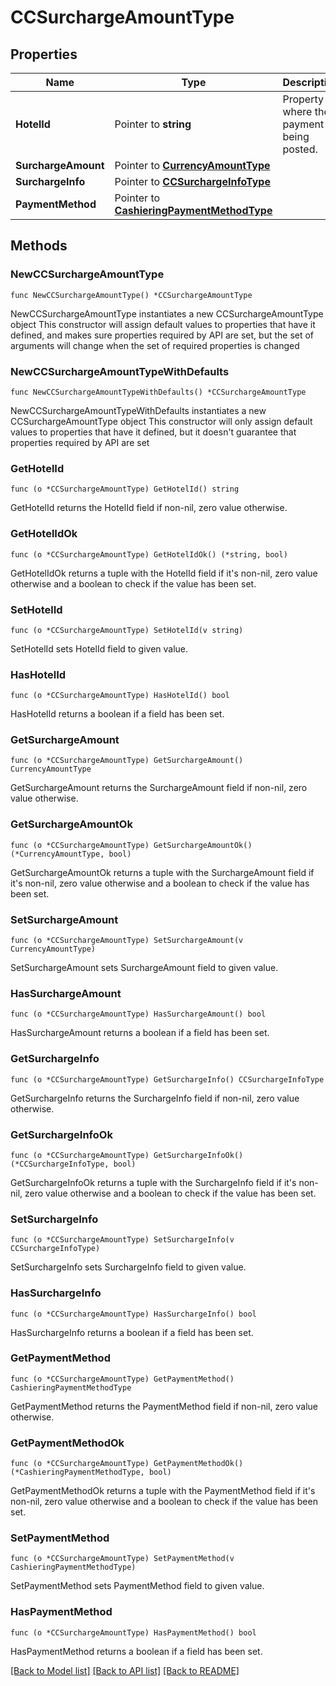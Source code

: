 # CCSurchargeAmountType

## Properties

Name | Type | Description | Notes
------------ | ------------- | ------------- | -------------
**HotelId** | Pointer to **string** | Property where the payment is being posted. | [optional] 
**SurchargeAmount** | Pointer to [**CurrencyAmountType**](CurrencyAmountType.md) |  | [optional] 
**SurchargeInfo** | Pointer to [**CCSurchargeInfoType**](CCSurchargeInfoType.md) |  | [optional] 
**PaymentMethod** | Pointer to [**CashieringPaymentMethodType**](CashieringPaymentMethodType.md) |  | [optional] 

## Methods

### NewCCSurchargeAmountType

`func NewCCSurchargeAmountType() *CCSurchargeAmountType`

NewCCSurchargeAmountType instantiates a new CCSurchargeAmountType object
This constructor will assign default values to properties that have it defined,
and makes sure properties required by API are set, but the set of arguments
will change when the set of required properties is changed

### NewCCSurchargeAmountTypeWithDefaults

`func NewCCSurchargeAmountTypeWithDefaults() *CCSurchargeAmountType`

NewCCSurchargeAmountTypeWithDefaults instantiates a new CCSurchargeAmountType object
This constructor will only assign default values to properties that have it defined,
but it doesn't guarantee that properties required by API are set

### GetHotelId

`func (o *CCSurchargeAmountType) GetHotelId() string`

GetHotelId returns the HotelId field if non-nil, zero value otherwise.

### GetHotelIdOk

`func (o *CCSurchargeAmountType) GetHotelIdOk() (*string, bool)`

GetHotelIdOk returns a tuple with the HotelId field if it's non-nil, zero value otherwise
and a boolean to check if the value has been set.

### SetHotelId

`func (o *CCSurchargeAmountType) SetHotelId(v string)`

SetHotelId sets HotelId field to given value.

### HasHotelId

`func (o *CCSurchargeAmountType) HasHotelId() bool`

HasHotelId returns a boolean if a field has been set.

### GetSurchargeAmount

`func (o *CCSurchargeAmountType) GetSurchargeAmount() CurrencyAmountType`

GetSurchargeAmount returns the SurchargeAmount field if non-nil, zero value otherwise.

### GetSurchargeAmountOk

`func (o *CCSurchargeAmountType) GetSurchargeAmountOk() (*CurrencyAmountType, bool)`

GetSurchargeAmountOk returns a tuple with the SurchargeAmount field if it's non-nil, zero value otherwise
and a boolean to check if the value has been set.

### SetSurchargeAmount

`func (o *CCSurchargeAmountType) SetSurchargeAmount(v CurrencyAmountType)`

SetSurchargeAmount sets SurchargeAmount field to given value.

### HasSurchargeAmount

`func (o *CCSurchargeAmountType) HasSurchargeAmount() bool`

HasSurchargeAmount returns a boolean if a field has been set.

### GetSurchargeInfo

`func (o *CCSurchargeAmountType) GetSurchargeInfo() CCSurchargeInfoType`

GetSurchargeInfo returns the SurchargeInfo field if non-nil, zero value otherwise.

### GetSurchargeInfoOk

`func (o *CCSurchargeAmountType) GetSurchargeInfoOk() (*CCSurchargeInfoType, bool)`

GetSurchargeInfoOk returns a tuple with the SurchargeInfo field if it's non-nil, zero value otherwise
and a boolean to check if the value has been set.

### SetSurchargeInfo

`func (o *CCSurchargeAmountType) SetSurchargeInfo(v CCSurchargeInfoType)`

SetSurchargeInfo sets SurchargeInfo field to given value.

### HasSurchargeInfo

`func (o *CCSurchargeAmountType) HasSurchargeInfo() bool`

HasSurchargeInfo returns a boolean if a field has been set.

### GetPaymentMethod

`func (o *CCSurchargeAmountType) GetPaymentMethod() CashieringPaymentMethodType`

GetPaymentMethod returns the PaymentMethod field if non-nil, zero value otherwise.

### GetPaymentMethodOk

`func (o *CCSurchargeAmountType) GetPaymentMethodOk() (*CashieringPaymentMethodType, bool)`

GetPaymentMethodOk returns a tuple with the PaymentMethod field if it's non-nil, zero value otherwise
and a boolean to check if the value has been set.

### SetPaymentMethod

`func (o *CCSurchargeAmountType) SetPaymentMethod(v CashieringPaymentMethodType)`

SetPaymentMethod sets PaymentMethod field to given value.

### HasPaymentMethod

`func (o *CCSurchargeAmountType) HasPaymentMethod() bool`

HasPaymentMethod returns a boolean if a field has been set.


[[Back to Model list]](../README.md#documentation-for-models) [[Back to API list]](../README.md#documentation-for-api-endpoints) [[Back to README]](../README.md)


